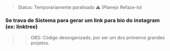 > Status: Temporariamente paralisado ⚠️ (Planejo Refaze-lo)

### Se trava de Sistema para gerar um link para bio do instagram (ex: linktree)

>> OBS: Código desorganizado, por ser um dos primeiros grandes projetos.


